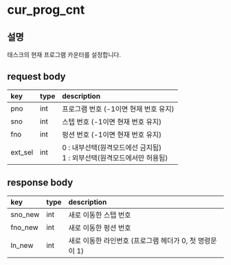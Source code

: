 ﻿# cur_prog_cnt

## 설명
태스크의 현재 프로그램 카운터를 설정합니다.

## request body
|key|type|description|
|:---|:---|:---|
|pno|int|프로그램 번호 (-1이면 현재 번호 유지)|
|sno|int|스텝 번호 (-1이면 현재 번호 유지)|
|fno|int|펑션 번호 (-1이면 현재 번호 유지)|
|ext_sel|int|0 : 내부선택(원격모드에선 금지됨) <br> 1 : 외부선택(원격모드에서만 허용됨)|

## response body
|key|type|description|
|:---|:---|:---|
|sno_new|int|새로 이동한 스텝 번호|
|fno_new|int|새로 이동한 펑션 번호|
|ln_new|int|새로 이동한 라인번호 (프로그램 헤더가 0, 첫 명령문이 1)|